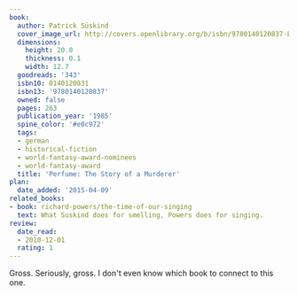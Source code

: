 ```yaml
---
book:
  author: Patrick Süskind
  cover_image_url: http://covers.openlibrary.org/b/isbn/9780140120837-L.jpg
  dimensions:
    height: 20.0
    thickness: 0.1
    width: 12.7
  goodreads: '343'
  isbn10: 0140120831
  isbn13: '9780140120837'
  owned: false
  pages: 263
  publication_year: '1985'
  spine_color: '#e0c972'
  tags:
  - german
  - historical-fiction
  - world-fantasy-award-nominees
  - world-fantasy-award
  title: 'Perfume: The Story of a Murderer'
plan:
  date_added: '2015-04-09'
related_books:
- book: richard-powers/the-time-of-our-singing
  text: What Suskind does for smelling, Powers does for singing.
review:
  date_read:
  - 2010-12-01
  rating: 1
---
```


Gross. Seriously, gross. I don't even know which book to connect to this one.

